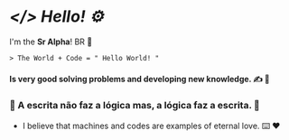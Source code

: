 # _</> Hello! ⚙_

I'm the **Sr Alpha**! BR 👋

	> The World + Code = " Hello World! "

#### Is very good solving problems and developing new knowledge. ✍ 🧠

### 📝 A escrita não faz a lógica mas, a lógica faz a escrita. 💭
 
- I believe that machines and codes are examples of eternal love. ⌨️ ❤
